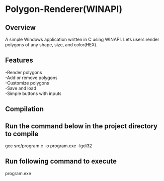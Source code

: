 # Polygon-Renderer(WINAPI)

Overview
--------

A simple Windows application written in C using WINAPI. Lets users render polygons of any shape, size, and color(HEX).


Features
--------

-Render polygons  
-Add or remove polygons  
-Customize polygons  
-Save and load  
-Simple buttons with inputs  


Compilation
-----------

Run the command below in the project directory to compile
---------------------------------------------------------
gcc src/program.c -o program.exe -lgdi32

Run following command to execute
--------------------------------
program.exe

